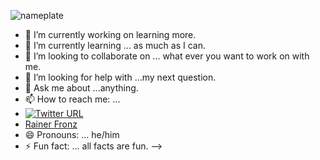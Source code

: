 






![nameplate](https://user-images.githubusercontent.com/65880191/150865071-6826ff46-a591-4447-967f-04d38ccb251b.jpg)


- 🔭 I’m currently working on learning more.
- 🌱 I’m currently learning ... as much as I can.
- 👯 I’m looking to collaborate on ... what ever you want to work on with me.
- 🤔 I’m looking for help with ...my next question.
- 💬 Ask me about ...anything.
- 📫 How to reach me: ... 
- [![Twitter URL](https://img.shields.io/twitter/url/https/twitter.com/rainerfronz.svg?style=social&label=Follow%20%40rainerfronz)](https://twitter.com/rainerfronz)
- [Rainer Fronz](mailto:rainerfronz44@gmail.com)
- 😄 Pronouns: ... he/him
- ⚡ Fun fact: ... all facts are fun.
-->
